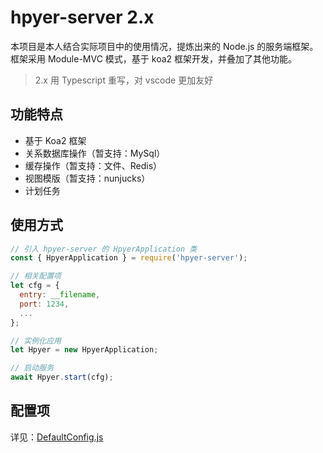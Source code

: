 
# hpyer-server 2.x

本项目是本人结合实际项目中的使用情况，提炼出来的 Node.js 的服务端框架。框架采用 Module-MVC 模式，基于 koa2 框架开发，并叠加了其他功能。

> 2.x 用 Typescript 重写，对 vscode 更加友好

## 功能特点

* 基于 Koa2 框架
* 关系数据库操作（暂支持：MySql）
* 缓存操作（暂支持：文件、Redis）
* 视图模版（暂支持：nunjucks）
* 计划任务

## 使用方式

```js
// 引入 hpyer-server 的 HpyerApplication 类
const { HpyerApplication } = require('hpyer-server');

// 相关配置项
let cfg = {
  entry: __filename,
  port: 1234,
  ...
};

// 实例化应用
let Hpyer = new HpyerApplication;

// 启动服务
await Hpyer.start(cfg);
```

## 配置项

详见：[DefaultConfig.js](dist/Support/DefaultConfig.js)

